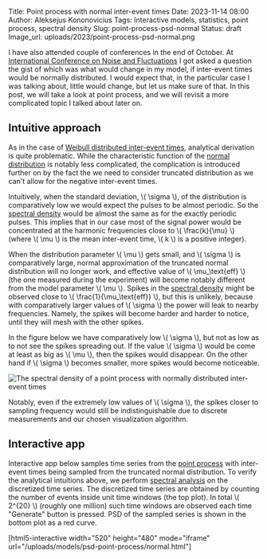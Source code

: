 Title: Point process with normal inter-event times
Date: 2023-11-14 08:00
Author: Aleksejus Kononovicius
Tags: Interactive models, statistics, point process, spectral density
Slug: point-process-psd-normal
Status: draft
Image_url: uploads/2023/point-process-psd-normal.png

I have also attended couple of conferences in the end of October. At
[International Conference on Noise and
Fluctuations](https://icnf-2023.sciencesconf.org/) I got asked a question
the gist of which was what would change in my model, if inter-event times
would be normally distributed. I would expect that, in the particular case
I was talking about, little would change, but let us make sure of that. In
this post, we will take a look at point process, and we will revisit a more
complicated topic I talked about later on.<!--more-->

## Intuitive approach

As in the case of [Weibull distributed inter-event
times]({filename}/articles/2023/point-process-psd-weibull.md), analytical
derivation is quite problematic. While the characteristic function of the
[normal distribution](https://en.wikipedia.org/wiki/Normal_distribution) is
notably less complicated, the complication is introduced further on by the
fact the we need to consider truncated distribution as we can't allow for
the negative inter-event times.

Intuitively, when the standard deviation, \\\( \sigma \\\), of the
distribution is comparatively low we would expect the pulses to be almost
periodic. So the [spectral density](/tag/spectral-density/) would be almost
the same as for the exactly periodic pulses. This implies that in our case
most of the signal power would be concentrated at the harmonic frequencies
close to \\\( \frac{k}{\mu} \\\) (where \\\( \mu \\\) is the mean
inter-event time, \\\( k \\\) is a positive integer).

When the distribution parameter \\\( \mu \\\) gets small, and \\\( \sigma
\\\) is comparatively large, normal approximation of the truncated normal
distribution will no longer work, and effective value of \\\( \mu_\text{eff}
\\\) (the one measured during the experiment) will become notably different
from the model parameter \\\( \mu \\\). Spikes in the [spectral
density](/tag/spectral-density) might be observed close to \\\(
\frac{1}{\mu_\text{eff}} \\\), but this is unlikely, because with
comparatively larger values of \\\( \sigma \\\) the power will leak to
nearby frequencies. Namely, the spikes will become harder and harder to
notice, until they will mesh with the other spikes.

In the figure below we have comparatively low \\\( \sigma \\\), but not as
low as to not see the spikes spreading out. If the value \\\( \sigma \\\)
would be come at least as big as \\\( \mu \\\), then the spikes would
disappear. On the other hand if \\\( \sigma \\\) becomes smaller, more
spikes would become noticeable.

![The spectral density of a point process with normally distributed
inter-event times]({static}/uploads/2023/point-process-psd-normal.png "The
spectral density of a point process with normally distributed inter-event
times.")

Notably, even if the extremely low values of \\\( \sigma \\\), the spikes
closer to sampling frequency would still be indistinguishable due to discrete
measurements and our chosen visualization algorithm.

## Interactive app

Interactive app below samples time series from the [point
process](/tag/point-process/) with inter-event times being sampled from
the truncated normal distribution. To verify the analytical intuitions above,
we perform [spectral analysis](/tag/spectral-density/) on the discretized
time series. The discretized time series are obtained by counting the number
of events inside unit time windows (the top plot). In total \\\( 2^{20} \\\)
(roughly one million) such time windows are observed each time "Generate"
button is pressed. PSD of the sampled series is shown in the bottom plot as
a red curve.

[html5-interactive width="520" height="480" mode="iframe"
url="/uploads/models/psd-point-process/normal.html"]
